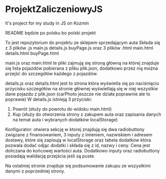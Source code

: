 # ProjektZaliczeniowyJS

It's project for my study in JS on Kozmin

README będzie po polsku bo polski projekt

To jest repozytorium do projektu ze sklepem sprzedającym auta
Składa się z 3 plików .js
main.js
details.js
buyPage.js
oraz 3 plików .html
main.html
details.html
buyPage.html

main.js oraz main.html
te pliki zajmują się stroną główną na której znajduje się lista pojazdów pobierana z pliku plik.json, dodatkowo przez nią można przejść do szczegółów każdego z pojazdów.

details.js oraz details.html
jest to strona która wyświetla się po naciśnięciu przycisku szczegółów na stronie głównej
wyświetlają się w niej wszystkie dane pojazdu z plik.json (carPhoto jeszcze nie działa poprawnie ale to poprawie)
W details.js istnieją 3 przyciski:

1. Powrót (służy do powrotu do widoku main.html)
2. Kup (służy do otworzenia strony z zakupem auta oraz zapisania danych na temat auta i wybranych dodatków localStorage)

Konfigurator: otwiera sekcję w ktorej znajdują się dwa radiobuttony związane z finansowaniem, 3 inputy z imieniem, nazwiskiem i adresem dostawy, które się zapisują w localStorage
oraz tabela dodatków która pozwala dodać odjąc dodatki i składa się z id, nazwy i ceny. Cena jest doliczana do końcowej wartości auta.
Dodatkowo inputy oraz radiobuttony posiadają walidację przejścia jeśli są puste.

Na ostatniej stronie znajduje się podsumowanie zakupu ze wszystkimi danymi z poprzedniej strony.
